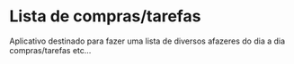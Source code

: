 # Lista de compras/tarefas

Aplicativo destinado para fazer uma lista de diversos afazeres do dia a dia compras/tarefas etc...


